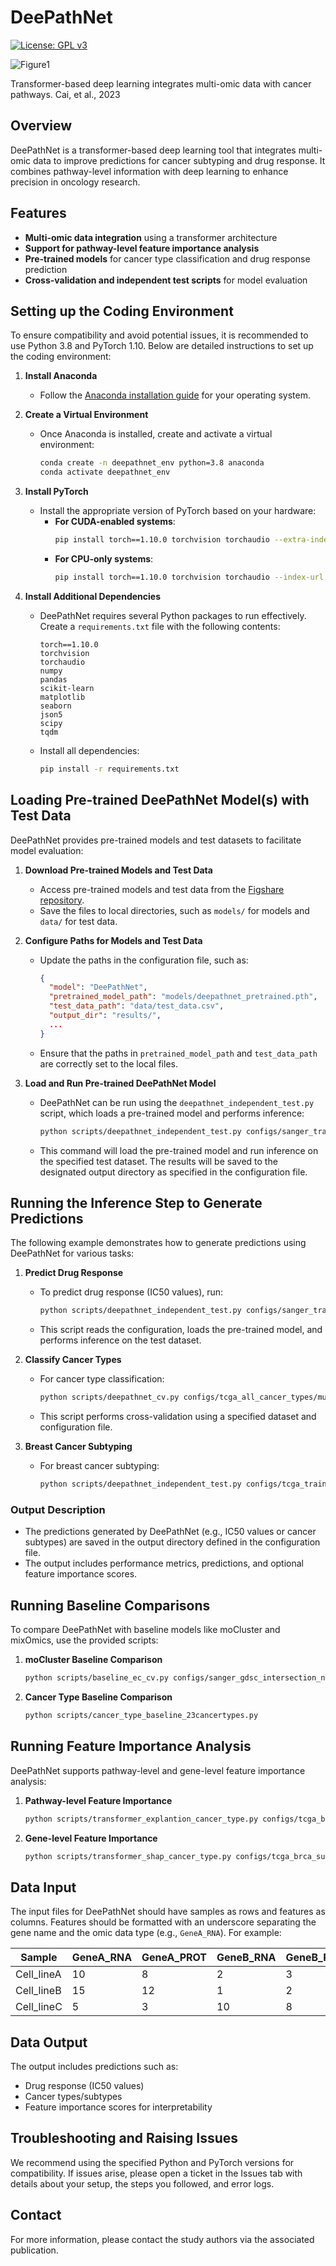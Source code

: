 # DeePathNet
[![License: GPL v3](https://img.shields.io/badge/License-GPLv3-blue.svg)](https://www.gnu.org/licenses/gpl-3.0)

![Figure1](./figures/Figure1.png)

Transformer-based deep learning integrates multi-omic data with cancer pathways.
Cai, et al., 2023

## Overview

DeePathNet is a transformer-based deep learning tool that integrates multi-omic data to improve predictions for cancer subtyping and drug response. It combines pathway-level information with deep learning to enhance precision in oncology research.

## Features
- **Multi-omic data integration** using a transformer architecture
- **Support for pathway-level feature importance analysis**
- **Pre-trained models** for cancer type classification and drug response prediction
- **Cross-validation and independent test scripts** for model evaluation

## Setting up the Coding Environment

To ensure compatibility and avoid potential issues, it is recommended to use Python 3.8 and PyTorch 1.10. Below are detailed instructions to set up the coding environment:

1. **Install Anaconda**
   - Follow the [Anaconda installation guide](https://docs.anaconda.com/free/anaconda/install/index.html) for your operating system.

2. **Create a Virtual Environment**
   - Once Anaconda is installed, create and activate a virtual environment:
     ```bash
     conda create -n deepathnet_env python=3.8 anaconda
     conda activate deepathnet_env
     ```

3. **Install PyTorch**
   - Install the appropriate version of PyTorch based on your hardware:
     - **For CUDA-enabled systems**:
       ```bash
       pip install torch==1.10.0 torchvision torchaudio --extra-index-url https://download.pytorch.org/whl/cu113
       ```
     - **For CPU-only systems**:
       ```bash
       pip install torch==1.10.0 torchvision torchaudio --index-url https://download.pytorch.org/whl/cpu
       ```

4. **Install Additional Dependencies**
   - DeePathNet requires several Python packages to run effectively. Create a `requirements.txt` file with the following contents:
     ```plaintext
     torch==1.10.0
     torchvision
     torchaudio
     numpy
     pandas
     scikit-learn
     matplotlib
     seaborn
     json5
     scipy
     tqdm
     ```
   - Install all dependencies:
     ```bash
     pip install -r requirements.txt
     ```

## Loading Pre-trained DeePathNet Model(s) with Test Data

DeePathNet provides pre-trained models and test datasets to facilitate model evaluation:

1. **Download Pre-trained Models and Test Data**
   - Access pre-trained models and test data from the [Figshare repository](https://doi.org/10.6084/m9.figshare.24137619).
   - Save the files to local directories, such as `models/` for models and `data/` for test data.

2. **Configure Paths for Models and Test Data**
   - Update the paths in the configuration file, such as:
     ```json
     {
       "model": "DeePathNet",
       "pretrained_model_path": "models/deepathnet_pretrained.pth",
       "test_data_path": "data/test_data.csv",
       "output_dir": "results/",
       ...
     }
     ```
   - Ensure that the paths in `pretrained_model_path` and `test_data_path` are correctly set to the local files.

3. **Load and Run Pre-trained DeePathNet Model**
   - DeePathNet can be run using the `deepathnet_independent_test.py` script, which loads a pre-trained model and performs inference:
     ```bash
     python scripts/deepathnet_independent_test.py configs/sanger_train_ccle_test_gdsc/mutation_cnv_rna_prot/deepathnet_mutation_cnv_rna_prot.json
     ```
   - This command will load the pre-trained model and run inference on the specified test dataset. The results will be saved to the designated output directory as specified in the configuration file.

## Running the Inference Step to Generate Predictions

The following example demonstrates how to generate predictions using DeePathNet for various tasks:

1. **Predict Drug Response**
   - To predict drug response (IC50 values), run:
     ```bash
     python scripts/deepathnet_independent_test.py configs/sanger_train_ccle_test_gdsc/mutation_cnv_rna_prot/deepathnet_mutation_cnv_rna_prot.json
     ```
   - This script reads the configuration, loads the pre-trained model, and performs inference on the test dataset.

2. **Classify Cancer Types**
   - For cancer type classification:
     ```bash
     python scripts/deepathnet_cv.py configs/tcga_all_cancer_types/mutation_cnv_rna/deepathnet_mutation_cnv_rna.json
     ```
   - This script performs cross-validation using a specified dataset and configuration file.

3. **Breast Cancer Subtyping**
   - For breast cancer subtyping:
     ```bash
     python scripts/deepathnet_independent_test.py configs/tcga_train_cptac_test_brca/cnv_rna/deepathnet_cnv_rna.json
     ```

### Output Description

- The predictions generated by DeePathNet (e.g., IC50 values or cancer subtypes) are saved in the output directory defined in the configuration file.
- The output includes performance metrics, predictions, and optional feature importance scores.

## Running Baseline Comparisons

To compare DeePathNet with baseline models like moCluster and mixOmics, use the provided scripts:

1. **moCluster Baseline Comparison**
   ```bash
   python scripts/baseline_ec_cv.py configs/sanger_gdsc_intersection_noprot/mutation_cnv_rna/moCluster_rf_allgenes_drug_mutation_cnv_rna.json
   ```
2. **Cancer Type Baseline Comparison**
   ```bash
   python scripts/cancer_type_baseline_23cancertypes.py
   ```

## Running Feature Importance Analysis

DeePathNet supports pathway-level and gene-level feature importance analysis:

1. **Pathway-level Feature Importance**
   ```bash
   python scripts/transformer_explantion_cancer_type.py configs/tcga_brca_subtypes/mutation_cnv_rna/deepathnet_allgenes_mutation_cnv_rna.json
   ```

2. **Gene-level Feature Importance**
   ```bash
   python scripts/transformer_shap_cancer_type.py configs/tcga_brca_subtypes/mutation_cnv_rna/deepathnet_allgenes_mutation_cnv_rna.json
   ```

## Data Input

The input files for DeePathNet should have samples as rows and features as columns. Features should be formatted with an underscore separating the gene name and the omic data type (e.g., `GeneA_RNA`). For example:

| Sample     | GeneA_RNA | GeneA_PROT | GeneB_RNA | GeneB_PROT |
|------------|-----------|------------|-----------|------------|
| Cell_lineA | 10        | 8          | 2         | 3          |
| Cell_lineB | 15        | 12         | 1         | 2          |
| Cell_lineC | 5         | 3          | 10        | 8          |

## Data Output

The output includes predictions such as:
- Drug response (IC50 values)
- Cancer types/subtypes
- Feature importance scores for interpretability

## Troubleshooting and Raising Issues

We recommend using the specified Python and PyTorch versions for compatibility. If issues arise, please open a ticket in the Issues tab with details about your setup, the steps you followed, and error logs.

## Contact

For more information, please contact the study authors via the associated publication.